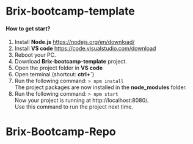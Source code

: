 # Brix-bootcamp-template

#### How to get start?
1. Install **Node.js** https://nodejs.org/en/download/
2. Install **VS code** https://code.visualstudio.com/download
2. Reboot your PC.
3. Download **Brix-bootcamp-template** project.
4. Open the project folder in **VS code** 
5. Open terminal (shortcut: **ctrl+`**)
6. Run the following command: `> npm install`\
The project packages are now installed in the **node_modules** folder. 
7. Run the following command: `> npm start`\
Now your project is running at http://localhost:8080/. \
Use this command to run the project next time.
# Brix-Bootcamp-Repo

